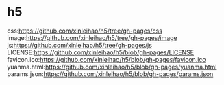 # h5
css:https://github.com/xinleihao/h5/tree/gh-pages/css
image:https://github.com/xinleihao/h5/tree/gh-pages/image
js:https://github.com/xinleihao/h5/tree/gh-pages/js
LICENSE:https://github.com/xinleihao/h5/blob/gh-pages/LICENSE
favicon.ico:https://github.com/xinleihao/h5/blob/gh-pages/favicon.ico
yuanma.html:https://github.com/xinleihao/h5/blob/gh-pages/yuanma.html
params.json:https://github.com/xinleihao/h5/blob/gh-pages/params.json
